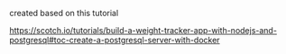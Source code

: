 created based on this tutorial

https://scotch.io/tutorials/build-a-weight-tracker-app-with-nodejs-and-postgresql#toc-create-a-postgresql-server-with-docker
